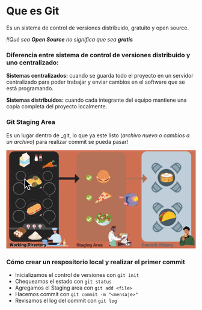 # Que es Git
Es un sistema de control de versiones distribuido, gratuito y open source.

_!!Qué sea **Open Source** no significa que sea **gratis**_

### Diferencia entre sistema de control de versiones distribuido y uno centralizado:
**Sistemas centralizados:** cuando se guarda todo el proyecto en un servidor centralizado para poder trabajar y enviar cambios en el software que se está programando. 

**Sistemas distribuidos:** cuando cada integrante del equipo mantiene una copia completa del proyecto localmente.


### Git Staging Area
Es un lugar dentro de _git, lo que ya este listo (_archivo nuevo o cambios a un archivo_) para realizar commit se pueda pasar! 

![Staging Area](staging_area.png)

>
### Cómo crear un respositorio local y realizar el primer commit

- Inicializamos el control de versiones con `git init`
- Chequeamos el estado con `git status`
- Agregamos el Staging area con `git add <file>`
- Hacemos commit con `git commit -m "<mensaje>"`
- Revisamos el log del commit con `git log`

>








<!-- 
## 🏋Clase 2 [EJERCICIO]

1. Hacer un fork del repositorio `https://github.com/undefined-academy/semana-1`
2. Clonar tu repositorio "forked" en tu carpeta de HOME.
3. Agregar allí un archivo markdown de tu perfil de GitHub, dentro de la carpeta `github-profiles` y el nombre de archivo debe ser tu usuario de Discord incluyendo el tag numérico [1].
4. Incluye dentro del archivo un link que nos lleve directamente a tu perfil de GitHub.
5. Haz commit de dicho archivo.
6. Ve al repositorio del paso 1 y crea tu primer Pull Request.
7. No dejes la descripción del Pull Request vacía, escribe cómo fue el proceso de resolver este ejercicio, usar Markdown.

[1] No puedes poner un # como nombre de archivo, cámbialo por un guion (-). -->
